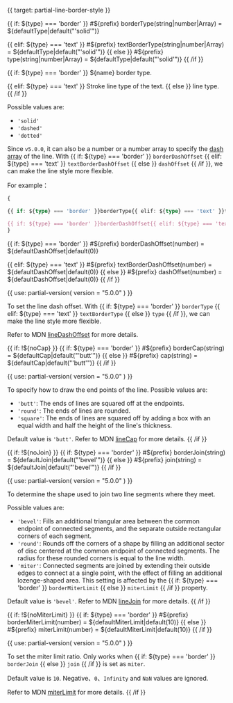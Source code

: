 
{{ target: partial-line-border-style }}

{{ if: ${type} === 'border' }}
#${prefix} borderType(string|number|Array) = ${defaultType|default("'solid'")}

{{ elif: ${type} === 'text' }}
#${prefix} textBorderType(string|number|Array) = ${defaultType|default("'solid'")}
{{ else }}
#${prefix} type(string|number|Array) = ${defaultType|default("'solid'")}
{{ /if }}

<ExampleUIControlEnum default="solid" options="solid,dashed,dotted" />

{{ if: ${type} === 'border' }}
${name} border type.

{{ elif: ${type} === 'text' }}
Stroke line type of the text.
{{ else }}
line type.
{{ /if }}

Possible values are:
+ `'solid'`
+ `'dashed'`
+ `'dotted'`

Since `v5.0.0`, it can also be a number or a number array to specify the [dash array](https://developer.mozilla.org/en-US/docs/Web/SVG/Attribute/stroke-dasharray) of the line. With {{ if: ${type} === 'border' }}
`borderDashOffset`
{{ elif: ${type} === 'text' }}
`textBorderDashOffset`
{{ else }}
`dashOffset`
{{ /if }}, we can make the line style more flexible.

For example：
```ts
{

{{ if: ${type} === 'border' }}borderType{{ elif: ${type} === 'text' }}textBorderType{{ else }}type{{ /if }}: [5, 10],

{{ if: ${type} === 'border' }}borderDashOffset{{ elif: ${type} === 'text' }}textBorderDashOffset{{ else }}dashOffset{{ /if }}: 5
}
```

{{ if: ${type} === 'border' }}
#${prefix} borderDashOffset(number) = ${defaultDashOffset|default(0)}

{{ elif: ${type} === 'text' }}
#${prefix} textBorderDashOffset(number) = ${defaultDashOffset|default(0)}
{{ else }}
#${prefix} dashOffset(number) = ${defaultDashOffset|default(0)}
{{ /if }}

{{ use: partial-version(
    version = "5.0.0"
) }}

<ExampleUIControlNumber min="0" step="1" default="0" />

To set the line dash offset. With {{ if: ${type} === 'border' }}
`borderType`
{{ elif: ${type} === 'text' }}
`textBorderType`
{{ else }}
`type`
{{ /if }}, we can make the line style more flexible.

Refer to MDN [lineDashOffset](https://developer.mozilla.org/en-US/docs/Web/API/CanvasRenderingContext2D/lineDashOffset) for more details.

{{ if: !${noCap} }}
{{ if: ${type} === 'border' }}
#${prefix} borderCap(string) = ${defaultCap|default("'butt'")}
{{ else }}
#${prefix} cap(string) = ${defaultCap|default("'butt'")}
{{ /if }}

{{ use: partial-version(
    version = "5.0.0"
) }}

<ExampleUIControlEnum default="butt" options="butt,round,square" />

To specify how to draw the end points of the line.
Possible values are:
+ `'butt'`: The ends of lines are squared off at the endpoints.
+ `'round'`: The ends of lines are rounded.
+ `'square'`: The ends of lines are squared off by adding a box with an equal width and half the height of the line's thickness.

Default value is `'butt'`. Refer to MDN [lineCap](https://developer.mozilla.org/en-US/docs/Web/API/CanvasRenderingContext2D/lineCap) for more details.
{{ /if }}

{{ if: !${noJoin} }}
{{ if: ${type} === 'border' }}
#${prefix} borderJoin(string) = ${defaultJoin|default("'bevel'")}
{{ else }}
#${prefix} join(string) = ${defaultJoin|default("'bevel'")}
{{ /if }}

{{ use: partial-version(
    version = "5.0.0"
) }}

<ExampleUIControlEnum default="bevel" options="bevel,round,miter" />

To determine the shape used to join two line segments where they meet.

Possible values are:
+ `'bevel'`: Fills an additional triangular area between the common endpoint of connected segments, and the separate outside rectangular corners of each segment.
+ `'round'`: Rounds off the corners of a shape by filling an additional sector of disc centered at the common endpoint of connected segments. The radius for these rounded corners is equal to the line width.
+ `'miter'`: Connected segments are joined by extending their outside edges to connect at a single point, with the effect of filling an additional lozenge-shaped area. This setting is affected by the {{ if: ${type} === 'border' }}
`borderMiterLimit`
{{ else }}
`miterLimit`
{{ /if }} property.

Default value is `'bevel'`. Refer to MDN [lineJoin](https://developer.mozilla.org/en-US/docs/Web/API/CanvasRenderingContext2D/lineJoin) for more details.
{{ /if }}

{{ if: !${noMiterLimit} }}
{{ if: ${type} === 'border' }}
#${prefix} borderMiterLimit(number) = ${defaultMiterLimit|default(10)}
{{ else }}
#${prefix} miterLimit(number) = ${defaultMiterLimit|default(10)}
{{ /if }}

{{ use: partial-version(
    version = "5.0.0"
) }}

<ExampleUIControlNumber min="0" step="1" default="10" />

To set the miter limit ratio. Only works when {{ if: ${type} === 'border' }}
`borderJoin`
{{ else }}
`join`
{{ /if }} is set as `miter`.

Default value is `10`. Negative、`0`、`Infinity` and `NaN` values are ignored.

Refer to MDN [miterLimit](https://developer.mozilla.org/en-US/docs/Web/API/CanvasRenderingContext2D/miterLimit) for more details.
{{ /if }}

